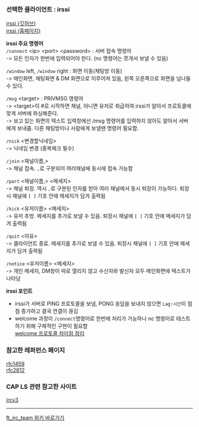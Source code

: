 ### 선택한 클라이언트 : irssi  
  [irssi (깃허브)](https://github.com/irssi/irssi)  
  [irssi (홈페이지)](https://irssi.org/)  
  
**irssi 주요 명령어**  
`/connect` \<ip> \<port> \<password> : 서버 접속 명령어  
-> 모든 인자가 한번에 입력되어야 한다. (nc 명령어는 쪼개서 보낼 수 있음)  
  
`/window` left, `/window` right : 화면 이동(채팅방 이동)  
-> 메인화면, 채팅화면 & DM 화면으로 이루어져 있음, 왼쪽 오른쪽으로 화면을 넘나들 수 있다.  
  
`/msg` \<target> : PRIVMSG 명령어  
-> \<target>이 #로 시작하면 채널, 아니면 유저로 취급하여 irssi가 알아서 프로토콜에 맞게 서버에 파싱해준다.  
-> 보고 있는 화면의 텍스트 입력창에선 /msg 명령어를 입력하지 않아도 알아서 서버에게 보내줌. 다른 채팅방이나 사람에게 보낼땐 명령어 필요함.

`/nick` \<변경할닉네임>  
-> 닉네임 변경 (중복체크 필수) 

`/join` \<채널이름,>  
-> 채널 접속. `,`로 구분되어 여러채널에 동시에 접속 가능함  

`/part` \<채널이름,> <메세지>  
-> 채널 퇴장. 역시 `,`로 구분된 인자를 받아 여러 채널에서 동시 퇴장이 가능하다. 퇴장시 채널에 `[ ]` 기호 안에 메세지가 담겨 출력됨

`/kick` \<유저이름> \<메세지>  
-> 유저 추방. 메세지를 추가로 보낼 수 있음. 퇴장시 채널에 `[ ]` 기호 안에 메세지가 담겨 출력됨

`/quit` \<이유>  
-> 클라이언트 종료. 메세지를 추가로 보낼 수 있음. 퇴장시 채널에 `[ ]` 기호 안에 메세지가 담겨 출력됨

`/notice` \<유저이름> \<메세지>  
-> 개인 메세지, DM창이 따로 열리지 않고 수신자와 발신자 모두 메인화면에 택스트가 나타남

**irssi 포인트**
- irssi가 서버로 PING 프로토콜을 보냄, PONG 응답을 보내지 않으면 `Lag:시간`이 점점 증가하고 결국 연결이 끊김  
- welcome 과정이 `/connect`명령어로 한번에 처리가 가능하나 nc 명령어로 테스트하기 위해 구체적인 구현이 필요함  
  [welcome 프로토콜 차이점 정리](https://github.com/42swang/ft_irc_team/wiki/Welcome-%ED%94%84%EB%A1%9C%ED%86%A0%EC%BD%9C-%EA%B3%BC%EC%A0%95)

### 참고한 레퍼런스 페이지  
  [rfc1459](https://datatracker.ietf.org/doc/html/rfc1459)  
  [rfc2812](https://datatracker.ietf.org/doc/html/rfc2812)
### CAP LS 관련 참고한 사이트  
  [ircv3](https://ircv3.net/specs/extensions/capability-negotiation.html)

---
[ft_irc_team 위키 바로가기](https://github.com/42swang/ft_irc_team/wiki)
